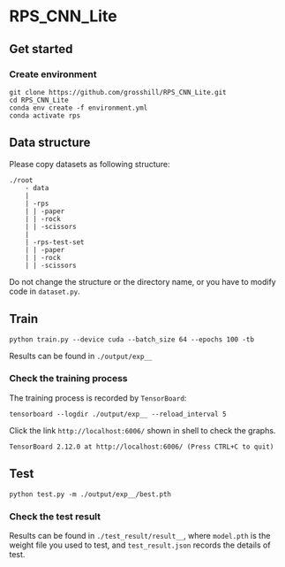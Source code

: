 # RPS_CNN_Lite
## Get started
### Create environment
```shell
git clone https://github.com/grosshill/RPS_CNN_Lite.git
cd RPS_CNN_Lite
conda env create -f environment.yml
conda activate rps
```

## Data structure
Please copy datasets as following structure:
```shell
./root
    - data
    |
    | -rps
    | | -paper
    | | -rock
    | | -scissors
    |
    | -rps-test-set
    | | -paper
    | | -rock
    | | -scissors
```
Do not change the structure or the directory name, or you have to modify code in `dataset.py`.

## Train
```shell
python train.py --device cuda --batch_size 64 --epochs 100 -tb
```
Results can be found in `./output/exp__`

### Check the training process
The training process is recorded by `TensorBoard`:
```shell
tensorboard --logdir ./output/exp__ --reload_interval 5
```
Click the link `http://localhost:6006/` shown in shell to check the graphs.
```shell
TensorBoard 2.12.0 at http://localhost:6006/ (Press CTRL+C to quit)
```

## Test
```shell
python test.py -m ./output/exp__/best.pth
```
### Check the test result
Results can be found in `./test_result/result__`, where `model.pth` is the weight file you used to test, and `test_result.json` records the details of test.